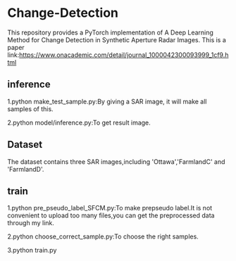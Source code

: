 # Change-Detection
This repository provides a PyTorch implementation of A Deep Learning Method for Change Detection in Synthetic Aperture Radar Images.
This is a paper link:https://www.onacademic.com/detail/journal_1000042300093999_1cf9.html

## inference
1.python make_test_sample.py:By giving a SAR image, it will make all samples of this. 

2.python model/inference.py:To get result image.

## Dataset
The dataset contains three SAR images,including 'Ottawa','FarmlandC' and 'FarmlandD'.

## train

1.python pre_pseudo_label_SFCM.py:To make prepseudo label.It is not convenient to upload too many files,you can get the preprocessed data through my link.

2.python choose_correct_sample.py:To choose the right samples.

3.python train.py
